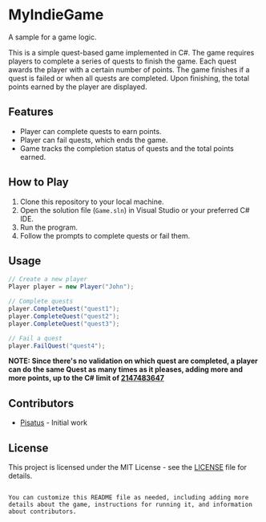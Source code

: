 # MyIndieGame
A sample for a game logic.

This is a simple quest-based game implemented in C#. The game requires players to complete a series of quests to finish the game. Each quest awards the player with a certain number of points. The game finishes if a quest is failed or when all quests are completed. Upon finishing, the total points earned by the player are displayed.

## Features

- Player can complete quests to earn points.
- Player can fail quests, which ends the game.
- Game tracks the completion status of quests and the total points earned.

## How to Play

1. Clone this repository to your local machine.
2. Open the solution file (`Game.sln`) in Visual Studio or your preferred C# IDE.
3. Run the program.
4. Follow the prompts to complete quests or fail them.

## Usage

```csharp
// Create a new player
Player player = new Player("John");

// Complete quests
player.CompleteQuest("quest1");
player.CompleteQuest("quest2");
player.CompleteQuest("quest3");

// Fail a quest
player.FailQuest("quest4");
```

**NOTE: Since there's no validation on which quest are completed, a player can do the same Quest as many times as it pleases, adding more and more points, up to the C# limit of [2147483647](https://learn.microsoft.com/en-us/dotnet/api/system.int32.maxvalue?view=net-8.0)**

## Contributors

- [Pisatus](https://github.com/pisatus) - Initial work

## License

This project is licensed under the MIT License - see the [LICENSE](LICENSE) file for details.
```

You can customize this README file as needed, including adding more details about the game, instructions for running it, and information about contributors.
